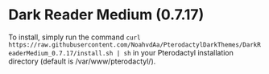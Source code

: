 # Dark Reader Medium (0.7.17)

To install, simply run the command `curl https://raw.githubusercontent.com/NoahvdAa/PterodactylDarkThemes/DarkReaderMedium_0.7.17/install.sh | sh` in your Pterodactyl installation directory (default is /var/www/pterodactyl/).